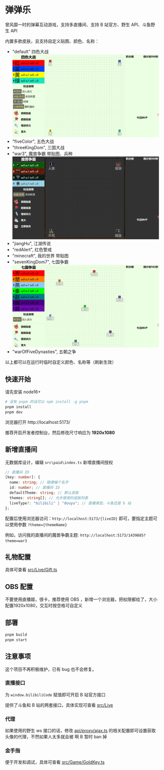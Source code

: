 # 弹弹乐

曾风靡一时的弹幕互动游戏，支持多直播间、支持 B 站官方、野生 API、斗鱼野生 API

内置多款皮肤，且支持自定义贴图、颜色、名称：

- "default" 四色大战
  ![](./assets/default.png)
- "fiveColor", 五色大战
- "threeKingDom", 三国大战
- "war3", 魔兽争霸 带贴图、兵种
  ![](./assets/war3.png)
- "jiangHu", 江湖传说
- "redAlert", 红色警戒
- "minecraft", 我的世界 带贴图
- "sevenKingDom7", 七国争霸
  ![](./assets/7guo.png)
- "warOfFiveDynasties", 五朝之争

以上都可以在运行时临时自定义颜色、名称等（刷新生效）

## 快速开始

请先安装 node16+

```bash
# 没有 pnpm 的话可以 npm install -g pnpm
pnpm install
pnpm dev
```

浏览器打开 http://localhost:5173/

推荐开启开发者控制台，然后修改尺寸响应为 **1920x1080**

## 新增直播间

无数据库设计，编辑 `src\paid\index.ts` 新增直播间授权

```ts
// 直播间 ID
[key: number]: {
  name: string; // 随便编个名字
  id: number; // 直播间 ID
  defaultTheme: string; // 默认皮肤
  themes: string[]; // 允许使用的皮肤列表
  liveType?: "bilibili" | "douyu"; // 直播类型，斗鱼还是 b 站
};
```

配置后使用浏览器访问：`http://localhost:5173/{liveID}` 即可，要指定主题可以使用参数 `?theme={themeName}`

例如，访问我的直播间的魔兽争霸主题: `http://localhost:5173/1439885?theme=war3`


## 礼物配置

具体可查看 [src/Live/Gift.ts](./src/Live/Gift.ts)

## OBS 配置

不要使用直播姬，很卡，推荐使用 OBS ，新增一个浏览器，把权限都给了，大小配置1920x1080，交互时按空格可自定义
## 部署

```bash
pnpm build
pnpm start
```

## 注意事项

这个项目不再积极维护，已有 bug 也不会修复。

### 直播接口

为 `window.bilibiliCode` 赋值即可开启 B 站官方接口

提供了斗鱼和 B 站的两套接口，具体实现可查看 [src/Live](./src/Live)

### 代理

如果使用的野生 ws 接口的话，修改 [api/proxy/ajax.ts](api/proxy/ajax.ts) 的相关配置即可设置获取头像的代理，不然如果人太多就会被 啊 B 暂时 ban 掉

### 金手指

便于开发和调试，具体可查看 [src/Game/GoldKey.ts](src/Game/GoldKey.ts)
